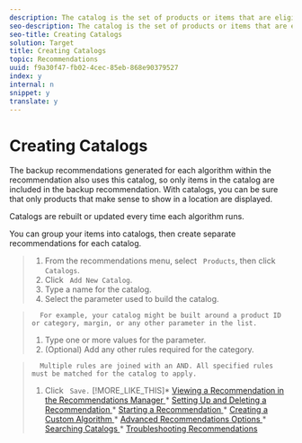 ```yaml
---
description: The catalog is the set of products or items that are eligible for the recommendation.
seo-description: The catalog is the set of products or items that are eligible for the recommendation.
seo-title: Creating Catalogs
solution: Target
title: Creating Catalogs
topic: Recommendations
uuid: f9a30f47-fb02-4cec-85eb-868e90379527
index: y
internal: n
snippet: y
translate: y
---
```


# Creating Catalogs

The backup recommendations generated for each algorithm within the recommendation also uses this catalog, so only items in the catalog are included in the backup recommendation. With catalogs, you can be sure that only products that make sense to show in a location are displayed. 

Catalogs are rebuilt or updated every time each algorithm runs. 

You can group your items into catalogs, then create separate recommendations for each catalog. 

>1. From the recommendations menu, select ` Products`, then click ` Catalogs`.
>1. Click ` Add New Catalog`.
>1. Type a name for the catalog.
>1. Select the parameter used to build the catalog.

>       For example, your catalog might be built around a product ID or category, margin, or any other parameter in the list. 
>1. Type one or more values for the parameter.
>1. (Optional) Add any other rules required for the category.

>       Multiple rules are joined with an AND. All specified rules must be matched for the catalog to apply. 
>1. Click ` Save.`
>[!MORE_LIKE_THIS]* [ Viewing a Recommendation in the Recommendations Manager ](c_Viewing_a_Recommendation_in_the_Recommendations_Manager.md#concept_20461D0A428B42F99270AF30293038AE)* [ Setting Up and Deleting a Recommendation ](c_Setting_Up_and_Deleting_a_Recommendation.md#concept_46FC867861EC477ABF287D49B84F0961)* [ Starting a Recommendation ](c_Starting_a_Recommendation.md#concept_FD5D757B0C174CE2B0D8C132303EE674)* [ Creating a Custom Algorithm ](c_Creating_a_Custom_Algorithm.md#concept_9D76531BEE5A4AC8BA2DD30B99CED51A)* [ Advanced Recommendations Options ](r_Recommendation_Parameters.md#reference_93CA52A6B7D64CDFABAE37E27D1F0A9F)* [ Searching Catalogs ](t_Searching_Catalogs.md#task_B5E7B5638BF0406E93AE18B2C6893AE2)* [ Troubleshooting Recommendations ](r_Troubleshooting_Recommendations.md#reference_14CE05395C164BE1AC5E5FA2F7E940E2)
